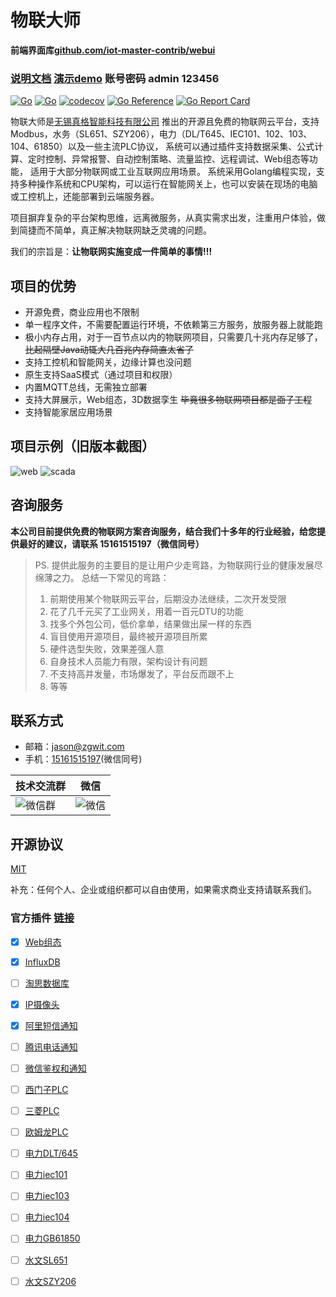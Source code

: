 # 物联大师

**前端界面库[github.com/iot-master-contrib/webui](https://github.com/iot-master-contrib/webui)**

### [说明文档](https://iot-master.com/manual)  [演示demo](http://demo.iot-master.com:8080/) 账号密码 admin 123456

[![Go](https://github.com/zgwit/iot-master/actions/workflows/go.yml/badge.svg)](https://github.com/zgwit/iot-master/actions/workflows/go.yml)
[![Go](https://github.com/zgwit/iot-master/actions/workflows/codeql-analysis.yml/badge.svg)](https://github.com/zgwit/iot-master/actions/workflows/codeql-analysis.yml)
[![codecov](https://codecov.io/gh/zgwit/iot-master/branch/main/graph/badge.svg?token=AK5TD8KQ5C)](https://codecov.io/gh/zgwit/iot-master)
[![Go Reference](https://pkg.go.dev/badge/github.com/zgwit/iot-master.svg)](https://pkg.go.dev/github.com/zgwit/iot-master)
[![Go Report Card](https://goreportcard.com/badge/github.com/zgwit/iot-master)](https://goreportcard.com/report/github.com/zgwit/iot-master)

物联大师是[无锡真格智能科技有限公司](https://zgwit.com)
推出的开源且免费的物联网云平台，支持Modbus，水务（SL651、SZY206），电力（DL/T645、IEC101、102、103、104、61850）以及一些主流PLC协议，
系统可以通过插件支持数据采集、公式计算、定时控制、异常报警、自动控制策略、流量监控、远程调试、Web组态等功能，
适用于大部分物联网或工业互联网应用场景。
系统采用Golang编程实现，支持多种操作系统和CPU架构，可以运行在智能网关上，也可以安装在现场的电脑或工控机上，还能部署到云端服务器。

项目摒弃复杂的平台架构思维，远离微服务，从真实需求出发，注重用户体验，做到简捷而不简单，真正解决物联网缺乏灵魂的问题。

我们的宗旨是：**让物联网实施变成一件简单的事情!!!**

## 项目的优势

- 开源免费，商业应用也不限制
- 单一程序文件，不需要配置运行环境，不依赖第三方服务，放服务器上就能跑
- 极小内存占用，对于一百节点以内的物联网项目，只需要几十兆内存足够了，~~比起隔壁Java动辄大几百兆内存简直太省了~~
- 支持工控机和智能网关，边缘计算也没问题
- 原生支持SaaS模式（通过项目和权限）
- 内置MQTT总线，无需独立部署
- 支持大屏展示，Web组态，3D数据孪生 ~~毕竟很多物联网项目都是面子工程~~
- 支持智能家居应用场景

## 项目示例（旧版本截图）

![web](https://iot-master.com/web1.jpg)
![scada](https://iot-master.com/hmi-editor.png)

## 咨询服务

**本公司目前提供免费的物联网方案咨询服务，结合我们十多年的行业经验，给您提供最好的建议，请联系 15161515197（微信同号）**

> PS. 提供此服务的主要目的是让用户少走弯路，为物联网行业的健康发展尽绵薄之力。
> 总结一下常见的弯路：
> 1. 前期使用某个物联网云平台，后期没办法继续，二次开发受限
> 2. 花了几千元买了工业网关，用着一百元DTU的功能
> 3. 找多个外包公司，低价拿单，结果做出屎一样的东西
> 4. 盲目使用开源项目，最终被开源项目所累
> 5. 硬件选型失败，效果差强人意
> 6. 自身技术人员能力有限，架构设计有问题
> 7. 不支持高并发量，市场爆发了，平台反而跟不上
> 8. 等等

## 联系方式

- 邮箱：[jason@zgwit.com](mailto:jason@zgwit.com)
- 手机：[15161515197](tel:15161515197)(微信同号)

| 技术交流群                                   | 微信                                      |
|-----------------------------------------|-----------------------------------------|
| ![微信群](https://iot-master.com/tech.png) | ![微信](https://iot-master.com/jason.jpg) |

## 开源协议

[MIT](https://github.com/zgwit/iot-master/blob/main/LICENSE)

补充：任何个人、企业或组织都可以自由使用，如果需求商业支持请联系我们。

### 官方插件 [链接](https://github.com/orgs/iot-master-contrib/repositories)

-[x] [Web组态](https://github.com/iot-master-contrib/scada)
-[x] [InfluxDB](https://github.com/iot-master-contrib/influxdb)
-[ ] [淘思数据库](https://github.com/iot-master-contrib/tdengine)
-[x] [IP摄像头](https://github.com/iot-master-contrib/camera)
-[x] [阿里短信通知](https://github.com/iot-master-contrib/sms)
-[ ] [腾讯电话通知](https://github.com/iot-master-contrib/phone)
-[ ] [微信鉴权和通知](https://github.com/iot-master-contrib/weixin)
-[ ] [西门子PLC](https://github.com/iot-master-contrib/s7)
-[ ] [三菱PLC](https://github.com/iot-master-contrib/melsec)
-[ ] [欧姆龙PLC](https://github.com/iot-master-contrib/fins)
-[ ] [电力DLT/645](https://github.com/iot-master-contrib/dlt645)
-[ ] [电力iec101](https://github.com/iot-master-contrib/iec101)
-[ ] [电力iec103](https://github.com/iot-master-contrib/iec103)
-[ ] [电力iec104](https://github.com/iot-master-contrib/iec104)
-[ ] [电力GB61850](https://github.com/iot-master-contrib/gb61850)
-[ ] [水文SL651](https://github.com/iot-master-contrib/sl651)
-[ ] [水文SZY206](https://github.com/iot-master-contrib/szy206)

